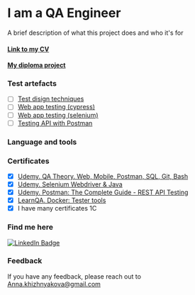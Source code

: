 # I am a QA Engineer

A brief description of what this project does and who it's for

#### [Link to my CV](https://drive.google.com/file/d/1sDjkdvUF-4oZ8ZHJmgRCvh5gfEbA_n3Z/view?usp=sharing)
#### [My diploma project](https://github.com/AnnaKh85/DiplomaGB)

### Test artefacts
 - [ ] [Test disign techniques](https://annakh-working-site.notion.site/Recipetopedia-Project-59a2624e07494c5cbf2a0eec06724ca5)
 - [ ] [Web app testing (cypress)](https://github.com/AnnaKh85/MyTradingJourney)
 - [ ] [Web app testing (selenium)](https://github.com/AnnaKh85/RedRoverTests)
 - [ ] [Testing API with Postman](https://www.postman.com/gold-star-384207/workspace/recipetoria/overview)

### Language and tools


### Certificates

 - [x] [Udemy. QA Theory. Web, Mobile, Postman, SQL, Git, Bash](https://drive.google.com/file/d/1a_h-WG26ncT8xUIRta3PZd9_oxQUT3VJ/view?usp=share_link)
 - [x] [Udemy. Selenium Webdriver & Java](https://drive.google.com/file/d/1h-UKUMLgqVIU2kvebvlyj4Fb8zUF1lKf/view?usp=share_link)
 - [x] [Udemy. Postman: The Complete Guide - REST API Testing](https://drive.google.com/file/d/18hmJd1rtXtWymkzSKj4p4TuXSz1XB3eL/view?usp=share_link)
 - [x] [LearnQA. Docker: Tester tools](https://drive.google.com/file/d/1MWtd2M8QWN7v8Ic6WZx_A7q6jq4TRcGJ/view?usp=share_link)
 - [x] I have many certificates 1C 
 
### Find me here
<div id="badges">
  <a href="https://www.linkedin.com/in/anna-kh/">
    <img src="https://img.shields.io/badge/LinkedIn-blue?style=for-the-badge&logo=linkedin&logoColor=white" alt="LinkedIn Badge"/>
</a>

### Feedback
If you have any feedback, please reach out to Anna.khizhnyakova@gmail.com
